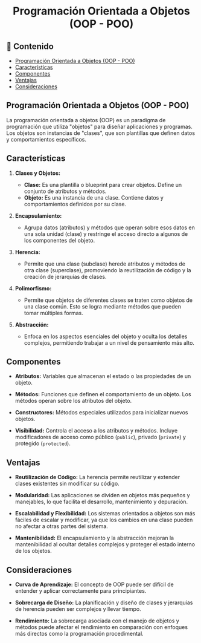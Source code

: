 <h1 align="center">Programación Orientada a Objetos (OOP - POO)</h1>

<h2>📑 Contenido</h2>

- [Programación Orientada a Objetos (OOP - POO)](#programación-orientada-a-objetos-oop---poo)
- [Características](#características)
- [Componentes](#componentes)
- [Ventajas](#ventajas)
- [Consideraciones](#consideraciones)

## Programación Orientada a Objetos (OOP - POO)

La programación orientada a objetos (OOP) es un paradigma de programación que utiliza "objetos" para diseñar aplicaciones y programas. Los objetos son instancias de "clases", que son plantillas que definen datos y comportamientos específicos.

## Características

1. **Clases y Objetos:**

   - **Clase:** Es una plantilla o blueprint para crear objetos. Define un conjunto de atributos y métodos.
   - **Objeto:** Es una instancia de una clase. Contiene datos y comportamientos definidos por su clase.

2. **Encapsulamiento:**

   - Agrupa datos (atributos) y métodos que operan sobre esos datos en una sola unidad (clase) y restringe el acceso directo a algunos de los componentes del objeto.

3. **Herencia:**

   - Permite que una clase (subclase) herede atributos y métodos de otra clase (superclase), promoviendo la reutilización de código y la creación de jerarquías de clases.

4. **Polimorfismo:**

   - Permite que objetos de diferentes clases se traten como objetos de una clase común. Esto se logra mediante métodos que pueden tomar múltiples formas.

5. **Abstracción:**
   - Enfoca en los aspectos esenciales del objeto y oculta los detalles complejos, permitiendo trabajar a un nivel de pensamiento más alto.

## Componentes

- **Atributos:** Variables que almacenan el estado o las propiedades de un objeto.

- **Métodos:** Funciones que definen el comportamiento de un objeto. Los métodos operan sobre los atributos del objeto.

- **Constructores:** Métodos especiales utilizados para inicializar nuevos objetos.

- **Visibilidad:** Controla el acceso a los atributos y métodos. Incluye modificadores de acceso como público (`public`), privado (`private`) y protegido (`protected`).

## Ventajas

- **Reutilización de Código:** La herencia permite reutilizar y extender clases existentes sin modificar su código.

- **Modularidad:** Las aplicaciones se dividen en objetos más pequeños y manejables, lo que facilita el desarrollo, mantenimiento y depuración.

- **Escalabilidad y Flexibilidad:** Los sistemas orientados a objetos son más fáciles de escalar y modificar, ya que los cambios en una clase pueden no afectar a otras partes del sistema.

- **Mantenibilidad:** El encapsulamiento y la abstracción mejoran la mantenibilidad al ocultar detalles complejos y proteger el estado interno de los objetos.

## Consideraciones

- **Curva de Aprendizaje:** El concepto de OOP puede ser difícil de entender y aplicar correctamente para principiantes.

- **Sobrecarga de Diseño:** La planificación y diseño de clases y jerarquías de herencia pueden ser complejos y llevar tiempo.

- **Rendimiento:** La sobrecarga asociada con el manejo de objetos y métodos puede afectar el rendimiento en comparación con enfoques más directos como la programación procedimental.
